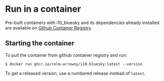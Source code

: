 # Run in a container

Pre-built containers with i10_bluesky and its dependencies already
installed are available on [Github Container Registry](https://ghcr.io/Relm-Arrowny/i10-bluesky).

## Starting the container

To pull the container from github container registry and run:

```
$ docker run ghcr.io/relm-arrowny/i10-bluesky:latest --version
```

To get a released version, use a numbered release instead of `latest`.
